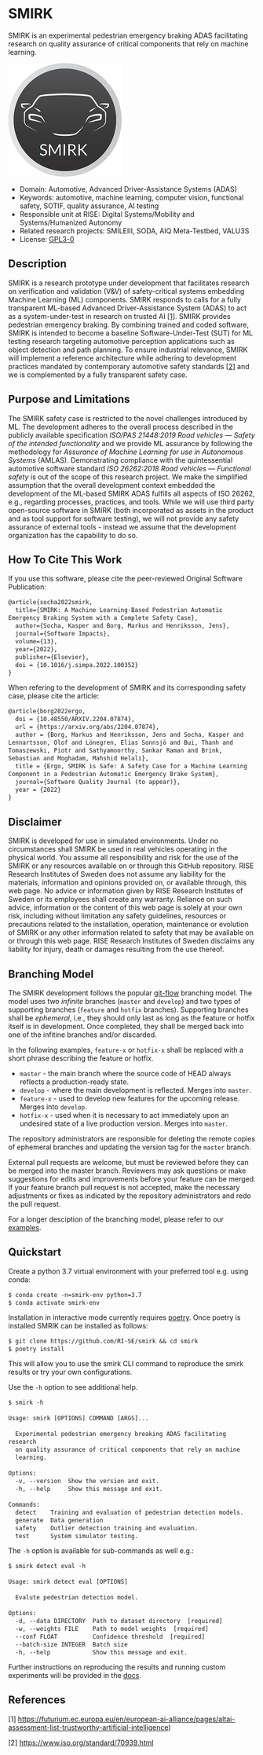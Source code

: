 # SMIRK
SMIRK is an experimental pedestrian emergency braking ADAS facilitating research on quality assurance of critical components that rely on machine learning.

![Logo](/docs/figures/smirk.png) <a name="logo"></a>

- Domain: Automotive, Advanced Driver-Assistance Systems (ADAS)
- Keywords: automotive, machine learning, computer vision, functional safety, SOTIF, quality assurance, AI testing 
- Responsible unit at RISE: Digital Systems/Mobility and Systems/Humanized Autonomy
- Related research projects: SMILEIII, SODA, AIQ Meta-Testbed, VALU3S
- License: [GPL3-0](https://github.com/RI-SE/smirk/blob/main/LICENSE)

## Description
SMIRK is a research prototype under development that facilitates research on verification and validation (V&V) of safety-critical systems embedding Machine Learning (ML) components. SMIRK responds to calls for a fully transparent ML-based Advanced Driver-Assistance System (ADAS) to act as a system-under-test in research on trusted AI [[1]](#1). SMIRK provides pedestrian emergency braking. By combining trained and coded software, SMIRK is intended to become a baseline Software-Under-Test (SUT) for ML testing research targeting automotive perception applications such as object detection and path planning. To ensure industrial relevance, SMIRK will implement a reference architecture while adhering to development practices mandated by contemporary automotive safety standards [[2]](#2) and we is complemented by a fully transparent safety case.

## Purpose and Limitations
The SMIRK safety case is restricted to the novel challenges introduced by ML. The development adheres to the overall process described in the publicly available  specification *ISO/PAS 21448:2019 Road vehicles — Safety of the intended functionality* and we provide ML assurance by following the methodology for *Assurance of Machine Learning for use in Autonomous Systems* (AMLAS). Demonstrating compliance with the quintessential automotive software standard *ISO 26262:2018 Road vehicles — Functional safety* is out of the scope of this research project. We make the simplified assumption that the overall development context embedded the development of the ML-based SMIRK ADAS fulfills all aspects of ISO 26262, e.g., regarding processes, practices, and tools. While we will use third party open-source software in SMIRK (both incorporated as assets in the product and as tool support for software testing), we will not provide any safety assurance of external tools - instead we assume that the development organization has the capability to do so.

## How To Cite This Work
If you use this software, please cite the peer-reviewed Original Software Publication:

```
@article{socha2022smirk,
  title={SMIRK: A Machine Learning-Based Pedestrian Automatic Emergency Braking System with a Complete Safety Case},
  author={Socha, Kasper and Borg, Markus and Henriksson, Jens},
  journal={Software Impacts},
  volume={13},
  year={2022},
  publisher={Elsevier},
  doi = {10.1016/j.simpa.2022.100352}
}
```

When refering to the development of SMIRK and its corresponding safety case, please cite the article:

```
@article{borg2022ergo,
  doi = {10.48550/ARXIV.2204.07874},
  url = {https://arxiv.org/abs/2204.07874},
  author = {Borg, Markus and Henriksson, Jens and Socha, Kasper and Lennartsson, Olof and Lönegren, Elias Sonnsjö and Bui, Thanh and Tomaszewski, Piotr and Sathyamoorthy, Sankar Raman and Brink, Sebastian and Moghadam, Mahshid Helali},  
  title = {Ergo, SMIRK is Safe: A Safety Case for a Machine Learning Component in a Pedestrian Automatic Emergency Brake System},
  journal={Software Quality Journal (to appear)},
  year = {2022}
}
```

## Disclaimer
SMIRK is developed for use in simulated environments. Under no circumstances shall SMIRK be used in real vehicles operating in the physical world. You assume all responsibility and risk for the use of the SMIRK or any resources available on or through this GitHub repository. RISE Research Institutes of Sweden does not assume any liability for the materials, information and opinions provided on, or available through, this web page. No advice or information given by RISE Research Institutes of Sweden or its employees shall create any warranty. Reliance on such advice, information or the content of this web page is solely at your own risk, including without limitation any safety guidelines, resources or precautions related to the installation, operation, maintenance or evolution of SMIRK or any other information related to safety that may be available on or through this web page. RISE Research Institutes of Sweden disclaims any liability for injury, death or damages resulting from the use thereof. 

## Branching Model

The SMIRK development follows the popular [git-flow](https://nvie.com/posts/a-successful-git-branching-model/) branching model. The model uses two *infinite* branches (`master` and `develop`) and two types of supporting branches (`feature` and `hotfix` branches). Supporting branches shall be *ephemeral*, i.e., they should only last as long as the feature or hotfix itself is in development. Once completed, they shall be merged back into one of the infitine branches and/or discarded.

In the following examples, `feature-x` or `hotfix-x` shall be replaced with a short phrase describing the feature or hotfix.

- `master` - the main branch where the source code of HEAD always reflects a production-ready state.
- `develop` - where the main development is reflected. Merges into `master`.
- `feature-x` - used to develop new features for the upcoming release. Merges into `develop`.
-	`hotfix-x` - used when it is necessary to act immediately upon an undesired state of a live production version. Merges into `master`.

The repository administrators are responsible for deleting the remote copies of ephemeral branches and updating the version tag for the `master` branch.

External pull requests are welcome, but must be reviewed before they can be merged into the master branch. Reviewers may ask questions or make suggestions for edits and improvements before your feature can be merged. If your feature branch pull request is not accepted, make the necessary adjustments or fixes as indicated by the repository administrators and redo the pull request.

For a longer desciption of the branching model, please refer to our [examples](https://github.com/RI-SE/smirk/blob/main/branching.md).

## Quickstart
Create a python 3.7 virtual environment with your preferred tool e.g. using conda:

```
$ conda create -n=smirk-env python=3.7
$ conda activate smirk-env
```

Installation in interactive mode currently requires [poetry](https://python-poetry.org/). Once poetry is installed SMRIK can be installed as follows:

```
$ git clone https://github.com/RI-SE/smirk && cd smirk
$ poetry install
```

This will allow you to use the smirk CLI command to reproduce the smirk results or try your own configurations.

Use the `-h` option to see additional help.

```
$ smirk -h

Usage: smirk [OPTIONS] COMMAND [ARGS]...

  Experimental pedestrian emergency breaking ADAS facilitating research
  on quality assurance of critical components that rely on machine
  learning.

Options:
  -v, --version  Show the version and exit.
  -h, --help     Show this message and exit.

Commands:
  detect    Training and evaluation of pedestrian detection models.
  generate  Data generation
  safety    Outlier detection training and evaluation.
  test      System simulator testing.
```

The `-h` option is available for sub-commands as well e.g.:

```
$ smirk detect eval -h

Usage: smirk detect eval [OPTIONS]

  Evalute pedestrian detection model.

Options:
  -d, --data DIRECTORY  Path to dataset directory  [required]
  -w, --weights FILE    Path to model weights  [required]
  --conf FLOAT          Confidence threshold  [required]
  --batch-size INTEGER  Batch size
  -h, --help            Show this message and exit.
```

Further instructions on reproducing the results and running custom experiments will be provided in the [docs](/docs/README.md).

## References
<a id="1">[1]</a> https://futurium.ec.europa.eu/en/european-ai-alliance/pages/altai-assessment-list-trustworthy-artificial-intelligence)

<a id="2">[2]</a> https://www.iso.org/standard/70939.html

